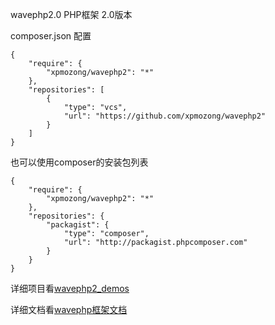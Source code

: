 wavephp2.0 PHP框架 2.0版本

composer.json 配置

    {
        "require": {
            "xpmozong/wavephp2": "*"
        },
        "repositories": [
            {
                "type": "vcs",
                "url": "https://github.com/xpmozong/wavephp2"
            }
        ]
    }

也可以使用composer的安装包列表

    {
        "require": {
            "xpmozong/wavephp2": "*"
        },
        "repositories": {
            "packagist": {
                "type": "composer",
                "url": "http://packagist.phpcomposer.com"
            }
        }
    }


详细项目看<a href="https://github.com/xpmozong/wavephp2_demos">wavephp2_demos</a>

详细文档看<a href="http://37study.com">wavephp框架文档</a> 